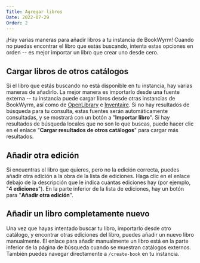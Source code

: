 ```yaml
---
Title: Agregar libros
Date: 2022-07-29
Order: 2
---
```


¡Hay varias maneras para añadir libros a tu instancia de BookWyrm! Cuando no puedas encontrar el libro que estás buscando, intenta estas opciones en orden -- es mejor importar un libro que crear uno desde cero.

## Cargar libros de otros catálogos

Si el libro que estás buscando no está disponible en tu instancia, hay varias maneras de añadirlo. La mejor manera es importarlo desde una fuente externa -- tu instancia puede cargar libros desde otras instancias de BookWyrm, así como de [OpenLibrary](http://openlibrary.org/) e [Inventaire](http://inventaire.io/). Si no hay resultados de búsqueda para tu consulta, estas fuentes serán automáticamente consultadas, y se mostrará con un botón a "**Importar libro**". Si hay resultados de búsqueda locales que no son lo que buscas, puede hacer clic en el enlace "**Cargar resultados de otros catálogos**" para cargar más resultados.


## Añadir otra edición

Si encuentras el libro que quieres, pero no la edición correcta, puedes añadir otra edición a la obra de la lista de ediciones. Haga clic en el enlace debajo de la descripción que le indica cuántas ediciones hay (por ejemplo, "**4 ediciones**"). En la parte inferior de la lista de ediciones, hay un botón para "**Añadir otra edición**".

## Añadir un libro completamente nuevo

Una vez que hayas intentado buscar tu libro, importarlo desde otro catálogo, y encontrar otras ediciones del libro, puedes añadir un nuevo libro manualmente. El enlace para añadir manualmente un libro está en la parte inferior de la página de búsqueda cuando se muestran catálogos externos. También puedes navegar directamente a `/create-book` en tu instancia.

